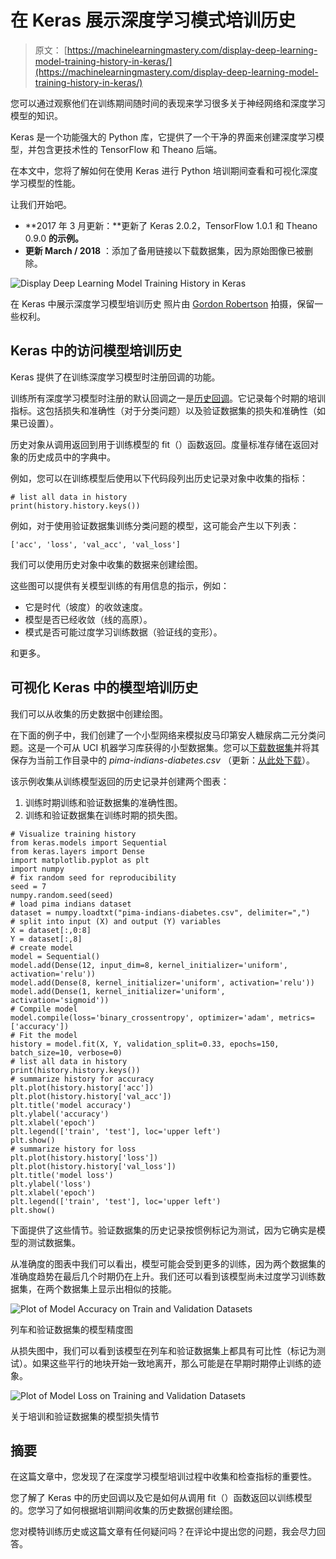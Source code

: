 # 在 Keras 展示深度学习模式培训历史

> 原文： [https://machinelearningmastery.com/display-deep-learning-model-training-history-in-keras/](https://machinelearningmastery.com/display-deep-learning-model-training-history-in-keras/)

您可以通过观察他们在训练期间随时间的表现来学习很多关于神经网络和深度学习模型的知识。

Keras 是一个功能强大的 Python 库，它提供了一个干净的界面来创建深度学习模型，并包含更技术性的 TensorFlow 和 Theano 后端。

在本文中，您将了解如何在使用 Keras 进行 Python 培训期间查看和可视化深度学习模型的性能。

让我们开始吧。

*   **2017 年 3 月更新：**更新了 Keras 2.0.2，TensorFlow 1.0.1 和 Theano 0.9.0 **的示例。**
*   **更新 March / 2018** ：添加了备用链接以下载数据集，因为原始图像已被删除。

![Display Deep Learning Model Training History in Keras](img/8f6199089c1bc957ea5e0a9d478c098a.jpg)

在 Keras 中展示深度学习模型培训历史
照片由 [Gordon Robertson](https://www.flickr.com/photos/gordon_robertson/5620659988/) 拍摄，保留一些权利。

## Keras 中的访问模型培训历史

Keras 提供了在训练深度学习模型时注册回调的功能。

训练所有深度学习模型时注册的默认回调之一是[历史回调](http://keras.io/callbacks/)。它记录每个时期的培训指标。这包括损失和准确性（对于分类问题）以及验证数据集的损失和准确性（如果已设置）。

历史对象从调用返回到用于训练模型的 fit（）函数返回。度量标准存储在返回对象的历史成员中的字典中。

例如，您可以在训练模型后使用以下代码段列出历史记录对象中收集的指标：

```
# list all data in history
print(history.history.keys())
```

例如，对于使用验证数据集训练分类问题的模型，这可能会产生以下列表：

```
['acc', 'loss', 'val_acc', 'val_loss']
```

我们可以使用历史对象中收集的数据来创建绘图。

这些图可以提供有关模型训练的有用信息的指示，例如：

*   它是时代（坡度）的收敛速度。
*   模型是否已经收敛（线的高原）。
*   模式是否可能过度学习训练数据（验证线的变形）。

和更多。

## 可视化 Keras 中的模型培训历史

我们可以从收集的历史数据中创建绘图。

在下面的例子中，我们创建了一个小型网络来模拟皮马印第安人糖尿病二元分类问题。这是一个可从 UCI 机器学习库获得的小型数据集。您可以[下载数据集](http://archive.ics.uci.edu/ml/machine-learning-databases/pima-indians-diabetes/pima-indians-diabetes.data)并将其保存为当前工作目录中的 _pima-indians-diabetes.csv_ （更新：[从此处下载](https://raw.githubusercontent.com/jbrownlee/Datasets/master/pima-indians-diabetes.data.csv)）。

该示例收集从训练模型返回的历史记录并创建两个图表：

1.  训练时期训练和验证数据集的准确性图。
2.  训练和验证数据集在训练时期的损失图。

```
# Visualize training history
from keras.models import Sequential
from keras.layers import Dense
import matplotlib.pyplot as plt
import numpy
# fix random seed for reproducibility
seed = 7
numpy.random.seed(seed)
# load pima indians dataset
dataset = numpy.loadtxt("pima-indians-diabetes.csv", delimiter=",")
# split into input (X) and output (Y) variables
X = dataset[:,0:8]
Y = dataset[:,8]
# create model
model = Sequential()
model.add(Dense(12, input_dim=8, kernel_initializer='uniform', activation='relu'))
model.add(Dense(8, kernel_initializer='uniform', activation='relu'))
model.add(Dense(1, kernel_initializer='uniform', activation='sigmoid'))
# Compile model
model.compile(loss='binary_crossentropy', optimizer='adam', metrics=['accuracy'])
# Fit the model
history = model.fit(X, Y, validation_split=0.33, epochs=150, batch_size=10, verbose=0)
# list all data in history
print(history.history.keys())
# summarize history for accuracy
plt.plot(history.history['acc'])
plt.plot(history.history['val_acc'])
plt.title('model accuracy')
plt.ylabel('accuracy')
plt.xlabel('epoch')
plt.legend(['train', 'test'], loc='upper left')
plt.show()
# summarize history for loss
plt.plot(history.history['loss'])
plt.plot(history.history['val_loss'])
plt.title('model loss')
plt.ylabel('loss')
plt.xlabel('epoch')
plt.legend(['train', 'test'], loc='upper left')
plt.show()
```

下面提供了这些情节。验证数据集的历史记录按惯例标记为测试，因为它确实是模型的测试数据集。

从准确度的图表中我们可以看出，模型可能会受到更多的训练，因为两个数据集的准确度趋势在最后几个时期仍在上升。我们还可以看到该模型尚未过度学习训练数据集，在两个数据集上显示出相似的技能。

![Plot of Model Accuracy on Train and Validation Datasets](img/aa735153796f8cda098d2fe7fb675e75.jpg)

列车和验证数据集的模型精度图

从损失图中，我们可以看到该模型在列车和验证数据集上都具有可比性（标记为测试）。如果这些平行的地块开始一致地离开，那么可能是在早期时期停止训练的迹象。

![Plot of Model Loss on Training and Validation Datasets](img/429db1e26cf59719f9b941d5e8a7b919.jpg)

关于培训和验证数据集的模型损失情节

## 摘要

在这篇文章中，您发现了在深度学习模型培训过程中收集和检查指标的重要性。

您了解了 Keras 中的历史回调以及它是如何从调用 fit（）函数返回以训练模型的。您学习了如何根据培训期间收集的历史数据创建绘图。

您对模特训练历史或这篇文章有任何疑问吗？在评论中提出您的问题，我会尽力回答。